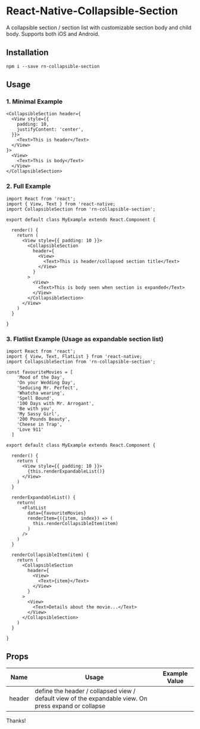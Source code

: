 # React-Native-Collapsible-Section
A collapsible section / section list with customizable section body and child body. Supports both iOS and Android.

## Installation

`npm i --save rn-collapsible-section`

## Usage

### 1. Minimal Example

```
<CollapsibleSection header={
  <View style={{
    padding: 10,
    justifyContent: 'center',
  }}>
    <Text>This is header</Text>
  </View>
}>
  <View>
    <Text>This is body</Text>
  </View>
</CollapsibleSection>
```

### 2. Full Example

```
import React from 'react';
import { View, Text } from 'react-native;
import CollapsibleSection from 'rn-collapsible-section';

export default class MyExample extends React.Component {
  
  render() {
    return (
      <View style={{ padding: 10 }}>
        <CollapsibleSection
          header={
            <View>
              <Text>This is header/collapsed section title</Text>
            </View>
          }
        >
          <View>
            <Text>This is body seen when section is expanded</Text>
          </View>
        </CollapsibleSection>
      </View>
    )
  }
  
}

```

### 3. Flatlist Example (Usage as expandable section list)

```
import React from 'react';
import { View, Text, FlatList } from 'react-native;
import CollapsibleSection from 'rn-collapsible-section';

const favouriteMovies = [
    'Mood of the Day',
    'On your Wedding Day',
    'Seducing Mr. Perfect',
    'Whatcha wearing',
    'Spell Bound',
    '100 Days with Mr. Arrogant',
    'Be with you',
    'My Sassy Girl',
    '200 Pounds Beauty',
    'Cheese in Trap',
    'Love 911'
  ]

export default class MyExample extends React.Component {
  
  render() {
    return (
      <View style={{ padding: 10 }}>
        {this.renderExpandableList()}
      </View>
    )
  }
  
  renderExpandableList() {
    return(
      <FlatList
        data={favouriteMovies}
        renderItem={({item, index}) => (
          this.renderCollapsibleItem(item)
        )
      />
    )
  }
              
  renderCollapsibleItem(item) {
    return (
      <CollapsibleSection
        header={
          <View>
            <Text>{item}</Text>
          </View>
        }
      >
        <View>
          <Text>Details about the movie...</Text>
        </View>
      </CollapsibleSection>
    )
  }

}

```

## Props
| Name  | Usage | Example Value |
| --- | --- | --- |
| header | define the header / collapsed view / default view of the expandable view. On press expand or collapse | <View /> |

Thanks!















